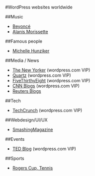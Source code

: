 #WordPress websites worldwide

##Music
- [Beyoncé](http://www.beyonce.com/)
- [Alanis Morissette](http://alanis.com/)

##Famous people
- [Michelle Hunziker](http://www.michellehunziker.it/en)

##Media / News
- [The New Yorker](http://www.newyorker.com/) (wordpress.com VIP)
- [Quartz](http://qz.com/) (wordpress.com VIP)
- [FiveThirthyEight](http://fivethirtyeight.com/) (wordpress.com VIP)
- [CNN Blogs](http://edition.cnn.com/exchange/blogs/index.html) (wordpress.com VIP)
- [Reuters Blogs](http://blogs.reuters.com/us/)

##Tech
- [TechCrunch](http://techcrunch.com/) (wordpress.com VIP)

##Webdesign/UI/UX
- [SmashingMagazine](http://smashingmag.com/)

##Events
- [TED Blog](http://blog.ted.com/) (wordpress.com VIP)

##Sports
- [Rogers Cup, Tennis](http://www.rogerscup.com/)